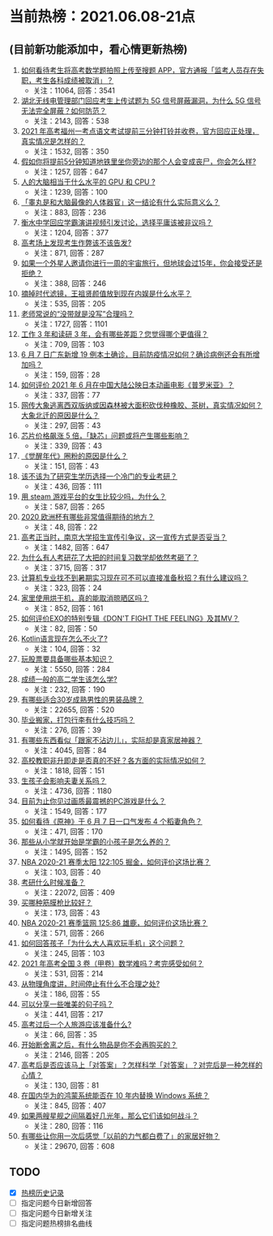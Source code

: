 # 当前热榜：2021.06.08-21点
## (目前新功能添加中，看心情更新热榜)
1. [如何看待考生将高考数学题拍照上传至搜题 APP，官方通报「监考人员存在失职，考生各科成绩被取消」？](https://www.zhihu.com/question/463826989)
    * 关注：11064, 回答：3541
2. [湖北无线电管理部门回应考生上传试题为 5G 信号屏蔽漏洞，为什么 5G 信号无法完全屏蔽？如何防范？](https://www.zhihu.com/question/463853973)
    * 关注：2143, 回答：538
3. [2021 年高考福州一考点语文考试提前三分钟打铃并收卷，官方回应正处理，真实情况是怎样的？](https://www.zhihu.com/question/463603842)
    * 关注：1532, 回答：350
4. [假如你将提前5分钟知道地铁里坐你旁边的那个人会变成丧尸，你会怎么样?](https://www.zhihu.com/question/463723763)
    * 关注：1257, 回答：647
5. [人的大脑相当于什么水平的 GPU 和 CPU ?](https://www.zhihu.com/question/404006982)
    * 关注：1239, 回答：100
6. [「睾丸是和大脑最像的人体器官」这一结论有什么实际意义么？](https://www.zhihu.com/question/463156456)
    * 关注：883, 回答：236
7. [衡水中学回应学霸演讲视频引发讨论，选择平庸该被非议吗？](https://www.zhihu.com/question/462967509)
    * 关注：1204, 回答：377
8. [高考场上发现考生作弊该不该告发?](https://www.zhihu.com/question/463567379)
    * 关注：871, 回答：287
9. [如果一个外星人邀请你进行一周的宇宙旅行，但地球会过15年，你会接受还是拒绝？](https://www.zhihu.com/question/463336626)
    * 关注：388, 回答：246
10. [摘掉时代滤镜，王祖贤颜值放到现在内娱是什么水平？](https://www.zhihu.com/question/460820502)
    * 关注：535, 回答：205
11. [老师常说的“没带就是没写”合理吗？](https://www.zhihu.com/question/457033055)
    * 关注：1727, 回答：1101
12. [工作 3 年和读研 3 年，会有哪些差距？您觉得哪个更值得？](https://www.zhihu.com/question/463621272)
    * 关注：709, 回答：103
13. [6 月 7 日广东新增 19 例本土确诊，目前防疫情况如何？确诊病例还会有所增加吗？](https://www.zhihu.com/question/463806780)
    * 关注：159, 回答：28
14. [如何评价 2021 年 6 月在中国大陆公映日本动画电影《普罗米亚》？](https://www.zhihu.com/question/462217273)
    * 关注：337, 回答：77
15. [网传大象逃离西双版纳或因森林被大面积砍伐种橡胶、茶树，真实情况如何？大象北迁的原因是什么？](https://www.zhihu.com/question/463575906)
    * 关注：297, 回答：43
16. [芯片价格飙涨 5 倍，「缺芯」问题或将产生哪些影响？](https://www.zhihu.com/question/463574415)
    * 关注：339, 回答：43
17. [《觉醒年代》圈粉的原因是什么？](https://www.zhihu.com/question/460648920)
    * 关注：151, 回答：43
18. [该不该为了研究生学历选择一个冷门的专业考研？](https://www.zhihu.com/question/458850143)
    * 关注：436, 回答：111
19. [用 steam 游戏平台的女生比较少吗，为什么？](https://www.zhihu.com/question/451787400)
    * 关注：587, 回答：265
20. [2020 欧洲杯有哪些非常值得期待的地方？](https://www.zhihu.com/question/463813116)
    * 关注：48, 回答：22
21. [高考正当时，南京大学招生宣传引争议，这一宣传方式是否妥当？](https://www.zhihu.com/question/463702038)
    * 关注：1482, 回答：647
22. [为什么有人考研花了大把的时间复习数学却依然考砸了？](https://www.zhihu.com/question/390760713)
    * 关注：3715, 回答：317
23. [计算机专业找不到暑期实习现在可不可以直接准备秋招？有什么建议吗？](https://www.zhihu.com/question/459194394)
    * 关注：323, 回答：24
24. [家里使用烘干机，真的能取消晾晒区吗？](https://www.zhihu.com/question/450607143)
    * 关注：852, 回答：161
25. [如何评价EXO的特别专辑《DON'T FIGHT THE FEELING》及其MV？](https://www.zhihu.com/question/458831246)
    * 关注：82, 回答：50
26. [Kotlin语言现在怎么不火了?](https://www.zhihu.com/question/461471019)
    * 关注：104, 回答：32
27. [玩股票要具备哪些基本知识？](https://www.zhihu.com/question/19807409)
    * 关注：5550, 回答：284
28. [成绩一般的高二学生该怎么学?](https://www.zhihu.com/question/463170914)
    * 关注：232, 回答：190
29. [有哪些适合30岁成熟男性的男装品牌？](https://www.zhihu.com/question/265777777)
    * 关注：22655, 回答：520
30. [毕业搬家，打包行李有什么技巧吗？](https://www.zhihu.com/question/462408502)
    * 关注：276, 回答：39
31. [有哪些东西看似「跟家不沾边儿」，实际却是真家居神器？](https://www.zhihu.com/question/454606011)
    * 关注：4045, 回答：84
32. [高校教职非升即走是否真的不好？各方面的实际情况如何？](https://www.zhihu.com/question/461415192)
    * 关注：1818, 回答：151
33. [生孩子会影响夫妻关系吗？](https://www.zhihu.com/question/369792300)
    * 关注：4736, 回答：1180
34. [目前为止你见过画质最震撼的PC游戏是什么？](https://www.zhihu.com/question/334549140)
    * 关注：1549, 回答：177
35. [如何看待《原神》于 6 月 7 日一口气发布 4 个稻妻角色？](https://www.zhihu.com/question/463756441)
    * 关注：471, 回答：170
36. [那些从小学就开始是学霸的小孩子是怎么养的？](https://www.zhihu.com/question/427567462)
    * 关注：1495, 回答：152
37. [NBA 2020-21 赛季太阳 122:105 掘金，如何评价这场比赛？](https://www.zhihu.com/question/463814681)
    * 关注：103, 回答：40
38. [考研什么时候准备？](https://www.zhihu.com/question/46869085)
    * 关注：22072, 回答：409
39. [买哪种筋膜枪比较好？](https://www.zhihu.com/question/376327980)
    * 关注：173, 回答：43
40. [NBA 2020-21 赛季篮网 125:86 雄鹿，如何评价这场比赛？](https://www.zhihu.com/question/463800490)
    * 关注：571, 回答：266
41. [如何回答孩子「为什么大人喜欢玩手机」这个问题？](https://www.zhihu.com/question/447361406)
    * 关注：245, 回答：103
42. [2021 年高考全国 3 卷（甲卷）数学难吗？考完感受如何？](https://www.zhihu.com/question/463705913)
    * 关注：531, 回答：214
43. [从物理角度讲，时间停止有什么不合理之处?](https://www.zhihu.com/question/463532554)
    * 关注：186, 回答：55
44. [可以分享一些唯美的句子吗？](https://www.zhihu.com/question/462072956)
    * 关注：441, 回答：217
45. [高考过后一个人旅游应该准备什么?](https://www.zhihu.com/question/459454871)
    * 关注：66, 回答：35
46. [开始断舍离之后，有什么物品是你不会再购买的？](https://www.zhihu.com/question/457895008)
    * 关注：2146, 回答：205
47. [高考后是否应该马上「对答案」？怎样科学「对答案」？对完后是一种怎样的心情？](https://www.zhihu.com/question/463614773)
    * 关注：130, 回答：81
48. [在国内华为的鸿蒙系统能否在 10 年内替换 Windows 系统？](https://www.zhihu.com/question/462366986)
    * 关注：845, 回答：407
49. [如果两艘星舰之间隔着好几光年，那么它们该如何战斗？](https://www.zhihu.com/question/462878987)
    * 关注：280, 回答：116
50. [有哪些让你用一次后感觉「以前的力气都白费了」的家居好物？](https://www.zhihu.com/question/420760487)
    * 关注：29670, 回答：608
## TODO
* [x] [热榜历史记录](hot_history/AllHot.md)
* [ ] 指定问题今日新增回答
* [ ] 指定问题今日新增关注
* [ ] 指定问题热榜排名曲线
